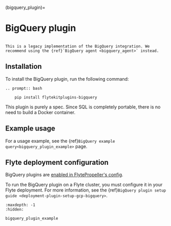 (bigquery_plugin)=

# BigQuery plugin

```{note}

This is a legacy implementation of the BigQuery integration. We recommend using the {ref}`BigQuery agent <bigquery_agent>` instead.

```

## Installation

To install the BigQuery plugin, run the following command:

```{eval-rst}
.. prompt:: bash

    pip install flytekitplugins-bigquery
```

This plugin is purely a spec. Since SQL is completely portable, there is no need to build a Docker container.

## Example usage

For a usage example, see the {ref}`BigQuery example query<bigquery_plugin_example>` page.

## Flyte deployment configuration

BigQuery plugins are [enabled in FlytePropeller's config](https://docs.flyte.org/en/latest/deployment/plugin_setup/gcp/bigquery.html#deployment-plugin-setup-gcp-bigquery).

To run the BigQuery plugin on a Flyte cluster, you must configure it in your Flyte deployment. For more information, see the {ref}`BigQuery plugin setup guide <deployment-plugin-setup-gcp-bigquery>`.

```{toctree}
:maxdepth: -1
:hidden:

bigquery_plugin_example

```
